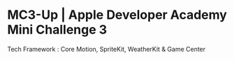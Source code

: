 # MC3-Up | Apple Developer Academy Mini Challenge 3
Tech Framework : Core Motion, SpriteKit, WeatherKit & Game Center
